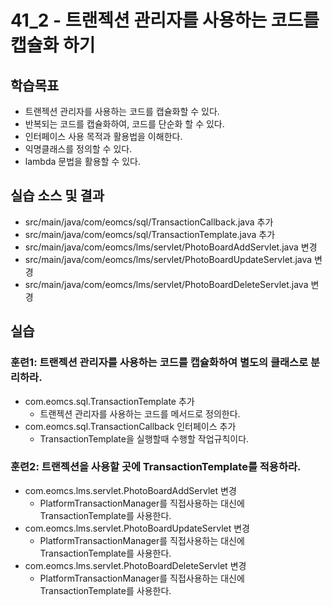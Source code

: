 # 41_2 - 트랜젝션 관리자를 사용하는 코드를 캡슐화 하기

## 학습목표

- 트랜젝션 관리자를 사용하는 코드를 캡슐화할 수 있다.
- 반복되는 코드를 캡슐화하여, 코드를 단순화 할 수 있다.
- 인터페이스 사용 목적과 활용법을 이해한다.
- 익명클래스를 정의할 수 있다.
- lambda 문법을 활용할 수 있다.


## 실습 소스 및 결과

- src/main/java/com/eomcs/sql/TransactionCallback.java 추가
- src/main/java/com/eomcs/sql/TransactionTemplate.java 추가
- src/main/java/com/eomcs/lms/servlet/PhotoBoardAddServlet.java 변경
- src/main/java/com/eomcs/lms/servlet/PhotoBoardUpdateServlet.java 변경
- src/main/java/com/eomcs/lms/servlet/PhotoBoardDeleteServlet.java 변경

## 실습

### 훈련1: 트랜젝션 관리자를 사용하는 코드를 캡슐화하여 별도의 클래스로 분리하라.

- com.eomcs.sql.TransactionTemplate 추가
  - 트랜젝션 관리자를 사용하는 코드를 메서드로 정의한다.
- com.eomcs.sql.TransactionCallback 인터페이스 추가
  - TransactionTemplate을 실행할때 수행할 작업규칙이다.
  
  
### 훈련2: 트랜젝션을 사용할 곳에 TransactionTemplate를 적용하라.

- com.eomcs.lms.servlet.PhotoBoardAddServlet 변경
  - PlatformTransactionManager를 직접사용하는 대신에 TransactionTemplate를 사용한다.
- com.eomcs.lms.servlet.PhotoBoardUpdateServlet 변경
  - PlatformTransactionManager를 직접사용하는 대신에 TransactionTemplate를 사용한다.
- com.eomcs.lms.servlet.PhotoBoardDeleteServlet 변경
  - PlatformTransactionManager를 직접사용하는 대신에 TransactionTemplate를 사용한다.
  

